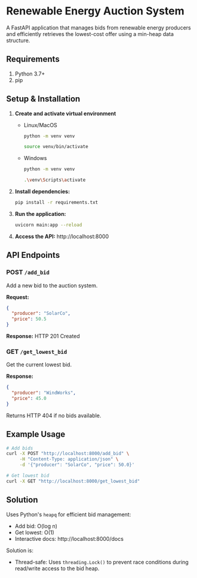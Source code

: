 # Renewable Energy Auction System

A FastAPI application that manages bids from renewable energy producers and efficiently retrieves the lowest-cost offer using a min-heap data structure.

## Requirements
1. Python 3.7+
2. pip

## Setup & Installation

1. **Create and activate virtual environment**
   - Linux/MacOS
       ```bash
       python -m venv venv
       ```
     ```bash
     source venv/bin/activate
     ```
   - Windows
     ```bash
     python -m venv venv
     ```
     ```bash
     .\venv\Scripts\activate
     ```
  
2. **Install dependencies:**
   ```bash
   pip install -r requirements.txt
   ```

3. **Run the application:**
   ```bash
   uvicorn main:app --reload
   ```

4. **Access the API:** http://localhost:8000

## API Endpoints

### POST `/add_bid`
Add a new bid to the auction system.

**Request:**
```json
{
  "producer": "SolarCo",
  "price": 50.5
}
```

**Response:** HTTP 201 Created

### GET `/get_lowest_bid`
Get the current lowest bid.

**Response:**
```json
{
  "producer": "WindWorks", 
  "price": 45.0
}
```

Returns HTTP 404 if no bids available.

## Example Usage

```bash
# Add bids
curl -X POST "http://localhost:8000/add_bid" \
     -H "Content-Type: application/json" \
     -d '{"producer": "SolarCo", "price": 50.0}'

# Get lowest bid
curl -X GET "http://localhost:8000/get_lowest_bid"
```

## Solution

Uses Python's `heapq` for efficient bid management:
- Add bid: O(log n)
- Get lowest: O(1)
- Interactive docs: http://localhost:8000/docs

Solution is:
- Thread-safe: Uses `threading.Lock()` to prevent race conditions during read/write access to the bid heap.
